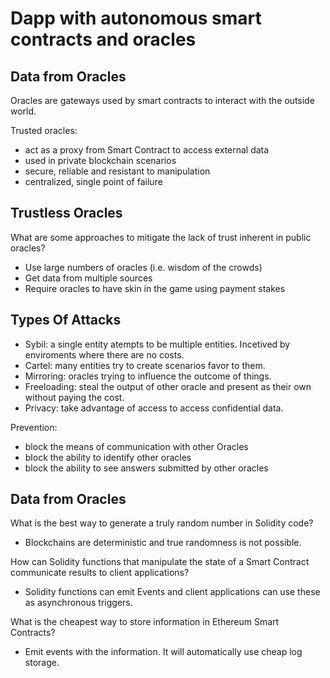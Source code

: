 # Dapp with autonomous smart contracts and oracles

## Data from Oracles

Oracles are gateways used by smart contracts to interact with the outside world.

Trusted oracles:
- act as a proxy from Smart Contract to access external data
- used in private blockchain scenarios
- secure, reliable and resistant to manipulation
- centralized, single point of failure

## Trustless Oracles

What are some approaches to mitigate the lack of trust inherent in public oracles?

- Use large numbers of oracles (i.e. wisdom of the crowds)
- Get data from multiple sources
- Require oracles to have skin in the game using payment stakes

## Types Of Attacks

- Sybil: a single entity atempts to be multiple entities. Incetived by enviroments where there are no costs.
- Cartel: many entities try to create scenarios favor to them.
- Mirroring: oracles trying to influence the outcome of things.
- Freeloading: steal the output of other oracle and present as their own without paying the cost.
- Privacy: take advantage of access to access confidential data.

Prevention:
- block the means of communication with other Oracles
- block the ability to identify other oracles
- block the ability to see answers submitted by other oracles

## Data from Oracles

What is the best way to generate a truly random number in Solidity code?
- Blockchains are deterministic and true randomness is not possible.

How can Solidity functions that manipulate the state of a Smart Contract communicate results to client applications?
- Solidity functions can emit Events and client applications can use these as asynchronous triggers.

What is the cheapest way to store information in Ethereum Smart Contracts?
- Emit events with the information. It will automatically use cheap log storage.

